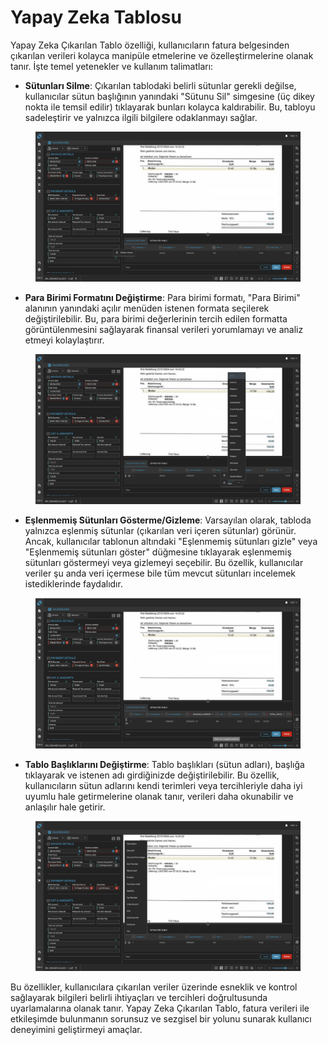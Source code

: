 # Yapay Zeka Tablosu

Yapay Zeka Çıkarılan Tablo özelliği, kullanıcıların fatura belgesinden çıkarılan verileri kolayca manipüle etmelerine ve özelleştirmelerine olanak tanır. İşte temel yetenekler ve kullanım talimatları:

* **Sütunları Silme**: Çıkarılan tablodaki belirli sütunlar gerekli değilse, kullanıcılar sütun başlığının yanındaki "Sütunu Sil" simgesine (üç dikey nokta ile temsil edilir) tıklayarak bunları kolayca kaldırabilir. Bu, tabloyu sadeleştirir ve yalnızca ilgili bilgilere odaklanmayı sağlar.

<figure><img src="../.gitbook/assets/Bildschirmfoto 2024-05-08 um 20.48.56 (1).png" alt=""><figcaption></figcaption></figure>

* **Para Birimi Formatını Değiştirme**: Para birimi formatı, "Para Birimi" alanının yanındaki açılır menüden istenen formata seçilerek değiştirilebilir. Bu, para birimi değerlerinin tercih edilen formatta görüntülenmesini sağlayarak finansal verileri yorumlamayı ve analiz etmeyi kolaylaştırır.

<figure><img src="../.gitbook/assets/Bildschirmfoto 2024-05-08 um 20.49.15 (2).png" alt=""><figcaption></figcaption></figure>

* **Eşlenmemiş Sütunları Gösterme/Gizleme**: Varsayılan olarak, tabloda yalnızca eşlenmiş sütunlar (çıkarılan veri içeren sütunlar) görünür. Ancak, kullanıcılar tablonun altındaki "Eşlenmemiş sütunları gizle" veya "Eşlenmemiş sütunları göster" düğmesine tıklayarak eşlenmemiş sütunları göstermeyi veya gizlemeyi seçebilir. Bu özellik, kullanıcılar veriler şu anda veri içermese bile tüm mevcut sütunları incelemek istediklerinde faydalıdır.

<figure><img src="../.gitbook/assets/Bildschirmfoto 2024-05-08 um 20.49.26 (2).png" alt=""><figcaption></figcaption></figure>

* **Tablo Başlıklarını Değiştirme**: Tablo başlıkları (sütun adları), başlığa tıklayarak ve istenen adı girdiğinizde değiştirilebilir. Bu özellik, kullanıcıların sütun adlarını kendi terimleri veya tercihleriyle daha iyi uyumlu hale getirmelerine olanak tanır, verileri daha okunabilir ve anlaşılır hale getirir.

<figure><img src="../.gitbook/assets/Bildschirmfoto 2024-05-08 um 20.48.43.png" alt=""><figcaption></figcaption></figure>

Bu özellikler, kullanıcılara çıkarılan veriler üzerinde esneklik ve kontrol sağlayarak bilgileri belirli ihtiyaçları ve tercihleri doğrultusunda uyarlamalarına olanak tanır. Yapay Zeka Çıkarılan Tablo, fatura verileri ile etkileşimde bulunmanın sorunsuz ve sezgisel bir yolunu sunarak kullanıcı deneyimini geliştirmeyi amaçlar.
